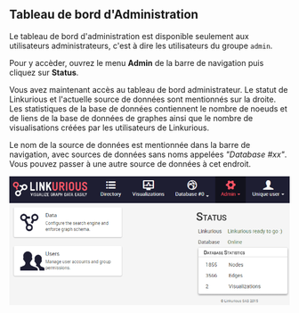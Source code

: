 ## Tableau de bord d'Administration

Le tableau de bord d'administration est disponible seulement aux utilisateurs administrateurs, c'est à dire les utilisateurs du groupe `admin`.

Pour y accèder, ouvrez le menu **Admin** de la barre de navigation puis cliquez sur **Status**.

Vous avez maintenant accès au tableau de bord administrateur. Le statut de Linkurious et l'actuelle source de données sont mentionnés sur la droite. Les statistiques de la base de données contiennent le nombre de noeuds et de liens de la base de données de graphes ainsi que le nombre de visualisations créées par les utilisateurs de Linkurious.

Le nom de la source de données est mentionnée dans la barre de navigation, avec  sources de données sans noms appelées *"Database #xx"*. Vous pouvez passer à une autre source de données à cet endroit.

![admin-status](../../en/administrate/Admin-status.png)
